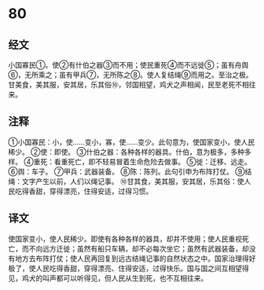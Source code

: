 # 80

## 经文

小国寡民①。使②有什伯之器③而不用；使民重死④而不远徙⑤；虽有舟舆⑥，无所乘之；虽有甲兵⑦，无所陈之⑧。使人复结绳⑨而用之。至治之极。甘美食，美其服，安其居，乐其俗⑩，邻国相望，鸡犬之声相闻，民至老死不相往来。

## 注释

①小国寡民：小，使……变小，寡，使……变少。此句意为，使国家变小，使人民稀少。
②使：即使。
③什伯之器：各种各样的器具。什伯，意为极多，多种多样。
④重死：看重死亡，即不轻易冒着生命危险去做事。
⑤徙：迁移、远走。
⑥舆：车子。
⑦甲兵：武器装备。
⑧陈：陈列。此句引申为布阵打仗。
⑨结绳：文字产生以前，人们以绳记事。
⑩甘其食，美其服，安其居，乐其俗：使人民吃得香甜，穿得漂亮，住得安适，过得习惯。

## 译文

使国家变小，使人民稀少。即使有各种各样的器具，却并不使用；使人民重视死亡，而不向远方迁徙；虽然有船只车辆，却不必每次坐它；虽然有武器装备，却没有地方去布阵打仗；使人民再回复到远古结绳记事的自然状态之中。国家治理得好极了，使人民吃得香甜，穿得漂亮、住得安适，过得快乐。国与国之间互相望得见，鸡犬的叫声都可以听得见，但人民从生到死，也不互相往来。
